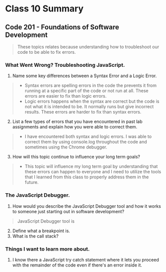 # Class 10 Summary
## Code 201 - Foundations of Software Development

>  These topics relates because understanding how to troubleshoot our code to be able to fix errors.

### What Went Wrong? Troubleshooting JavaScript.
1. Name some key differences between a Syntax Error and a Logic Error.
  > * Syntax errors are spelling errors in the code the prevents it from running at a specific part of the code or not run at all. These errors are easier to fix than logic errors.
  > * Logic errors happens when the syntax are correct but the code is not what it is intended to be. It normally runs but give incorrect results. These errors are harder to fix than syntax errors.
2. List a few types of errors that you have encountered in past lab assignments and explain how you were able to correct them.
  > * I have encountered both syntax and logic errors. I was able to correct them by using console.log throughout the code and sometimes using the Chrome debugger.
3. How will this topic continue to influence your long term goals?
  > * This topic will influence my long term goal by understanding that these errors can happen to everyone and I need to utilize the tools that I learned from this class to properly address them in the future.

### The JavaScript Debugger.
1. How would you describe the JavaScript Debugger tool and how it works to someone just starting out in software development?
  > JavaScript Debugger tool is 
2. Define what a breakpoint is.
3. What is the call stack?

### Things I want to learn more about.
1. I know there a JavaScript try catch statement where it lets you proceed with the remainder of the code even if there's an error inside it.